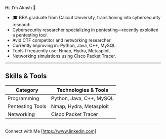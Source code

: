  Hi, I’m Akash 👋
- 🎓 BBA graduate from Calicut University, transitioning into cybersecurity research.
-  Cybersecurity researcher specializing in pentesting—recently exploited a pentesting tool.
-  Avid CTF competitor and networking researcher.
-  Currently improving in: Python, Java, C++, MySQL.
-  Tools I frequently use: Nmap, Hydra, Metasploit.
-  Networking simulations using Cisco Packet Tracer.

---

##  Skills & Tools
| Category             | Technologies & Tools              |
|----------------------|----------------------------------|
|  Programming         | Python, Java, C++, MySQL         |
|  Pentesting Tools    | Nmap, Hydra, Metasploit          |
|  Networking          | Cisco Packet Tracer              |

---

  Connect with Me
  [https://www.linkedin.com]
  




